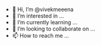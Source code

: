 - 👋 Hi, I’m @vivekmeeena
- 👀 I’m interested in ...
- 🌱 I’m currently learning ...
- 💞️ I’m looking to collaborate on ...
- 📫 How to reach me ...

<!---
vivekmeeena/vivekmeeena is a ✨ special ✨ repository because its `README.md` (this file) appears on your GitHub profile.
You can click the Preview link to take a look at your changes.
--->
